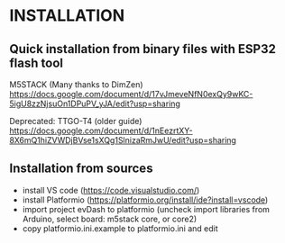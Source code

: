 # INSTALLATION

## Quick installation from binary files with ESP32 flash tool

M5STACK (Many thanks to DimZen)
https://docs.google.com/document/d/17vJmeveNfN0exQy9wKC-5igU8zzNjsuOn1DPuPV_yJA/edit?usp=sharing

Deprecated: TTGO-T4 (older guide)
https://docs.google.com/document/d/1nEezrtXY-8X6mQ1hiZVWDjBVse1sXQg1SlnizaRmJwU/edit?usp=sharing

## Installation from sources
- install VS code (https://code.visualstudio.com/)
- install Platformio (https://platformio.org/install/ide?install=vscode)
- import project evDash to platformio (uncheck import libraries from Arduino, select board: m5stack core, or core2)
- copy platformio.ini.example to platformio.ini and edit

